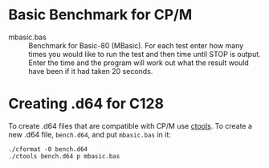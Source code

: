 # Basic Benchmark for CP/M

<dl>
  <dt>mbasic.bas</dt>
  <dd>Benchmark for Basic-80 (MBasic).  For each test enter how many
      times you would like to run the test and then time until
      STOP is output.  Enter the time and the program will work
      out what the result would have been if it had taken 20 seconds.</dd>
</dl>


# Creating .d64 for C128

To create .d64 files that are compatible with CP/M use [ctools](https://github.com/mist64/ctools).  To create a new .d64 file, `bench.d64`, and put `mbasic.bas` in it:

    ./cformat -0 bench.d64
    ./ctools bench.d64 p mbasic.bas
